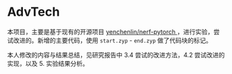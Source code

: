 # AdvTech

本项目，主要是基于现有的开源项目 [yenchenlin/nerf-pytorch ](https://github.com/yenchenlin/nerf-pytorch) ，进行实验，尝试改进的。新增的主要代码，使用 `start.zyp` - `end.zyp` 做了代码块的标记。

本人修改的内容与结果总结，见研究报告中 3.4 尝试的改进方法，4.2 尝试改进的实现，以及 5. 实验结果分析。

